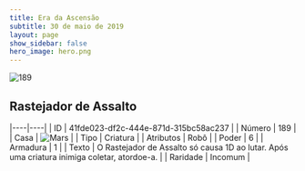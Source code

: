 ```yaml
---
title: Era da Ascensão
subtitle: 30 de maio de 2019
layout: page
show_sidebar: false
hero_image: hero.png
---
```


![189](https://cdn.keyforgegame.com/media/card_front/pt/435_189_M3MJHVF3949_pt.png)

## Rastejador de Assalto

|----|----|
| ID | 41fde023-df2c-444e-871d-315bc58ac237 |
| Número | 189 |
| Casa | ![Mars](https://archonarcana.com/images/thumb/d/de/Mars.png/22px-Mars.png "Marte") |
| Tipo | Criatura |
| Atributos | Robô |
| Poder | 6 |
| Armadura | 1 |
| Texto | O Rastejador de Assalto só causa 1D ao lutar. Após uma criatura inimiga coletar, atordoe-a. |
| Raridade | Incomum |
